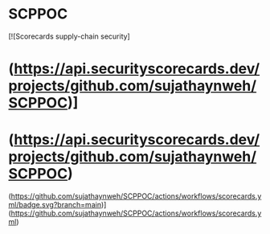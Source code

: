 # SCPPOC

[![Scorecards supply-chain security]

# (https://api.securityscorecards.dev/projects/github.com/sujathaynweh/SCPPOC)]
# (https://api.securityscorecards.dev/projects/github.com/sujathaynweh/SCPPOC)

(https://github.com/sujathaynweh/SCPPOC/actions/workflows/scorecards.yml/badge.svg?branch=main)]
(https://github.com/sujathaynweh/SCPPOC/actions/workflows/scorecards.yml)
